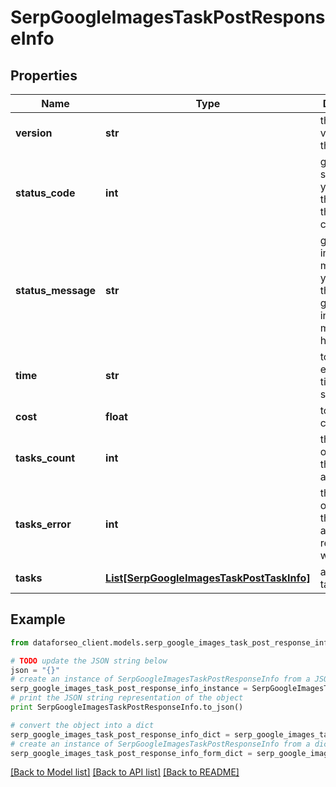 # SerpGoogleImagesTaskPostResponseInfo


## Properties

Name | Type | Description | Notes
------------ | ------------- | ------------- | -------------
**version** | **str** | the current version of the API | [optional] 
**status_code** | **int** | general status code you can find the full list of the response codes here | [optional] 
**status_message** | **str** | general informational message you can find the full list of general informational messages here | [optional] 
**time** | **str** | total execution time, seconds | [optional] 
**cost** | **float** | total tasks cost, USD | [optional] 
**tasks_count** | **int** | the number of tasks in the tasks array | [optional] 
**tasks_error** | **int** | the number of tasks in the tasks array returned with an error | [optional] 
**tasks** | [**List[SerpGoogleImagesTaskPostTaskInfo]**](SerpGoogleImagesTaskPostTaskInfo.md) | array of tasks | [optional] 

## Example

```python
from dataforseo_client.models.serp_google_images_task_post_response_info import SerpGoogleImagesTaskPostResponseInfo

# TODO update the JSON string below
json = "{}"
# create an instance of SerpGoogleImagesTaskPostResponseInfo from a JSON string
serp_google_images_task_post_response_info_instance = SerpGoogleImagesTaskPostResponseInfo.from_json(json)
# print the JSON string representation of the object
print SerpGoogleImagesTaskPostResponseInfo.to_json()

# convert the object into a dict
serp_google_images_task_post_response_info_dict = serp_google_images_task_post_response_info_instance.to_dict()
# create an instance of SerpGoogleImagesTaskPostResponseInfo from a dict
serp_google_images_task_post_response_info_form_dict = serp_google_images_task_post_response_info.from_dict(serp_google_images_task_post_response_info_dict)
```
[[Back to Model list]](../README.md#documentation-for-models) [[Back to API list]](../README.md#documentation-for-api-endpoints) [[Back to README]](../README.md)


